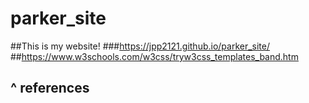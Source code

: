 # parker_site
##This is my website!
###https://jpp2121.github.io/parker_site/
<br>
##https://www.w3schools.com/w3css/tryw3css_templates_band.htm</h2>
<h2>^ references
